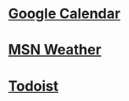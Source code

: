 
# [Google Calendar](GoogleCalendar/index.md)

# [MSN Weather](MsnWeather/index.md)

# [Todoist](Todoist/index.md)

